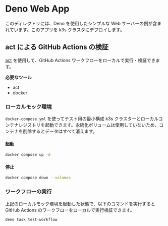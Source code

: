 # Deno Web App

このディレクトリには、Deno を使用したシンプルな Web サーバーの例が含まれています。このアプリを k3s クラスタにデプロイします。

## act による GitHub Actions の検証

[act](https://github.com/nektos/act) を使用して、GitHub Actions ワークフローをローカルで実行・検証できます。

**必要なツール**
- act
- docker

### ローカルモック環境

`docker-compose.yml` を使ってテスト用の最小構成 k3s クラスターとローカルコンテナレジストリを起動できます。永続化ボリュームは使用していないため、コンテナを削除するとデータはすべて消えます。


#### 起動

```bash
docker compose up -d
```

#### 停止

```bash
docker compose down --volumes
```

### ワークフローの実行
上記のローカルモック環境を起動した状態で、以下のコマンドを実行するとGitHub Actions のワークフローをローカルで実行検証できます。
```bash
deno task test-workflow
```
